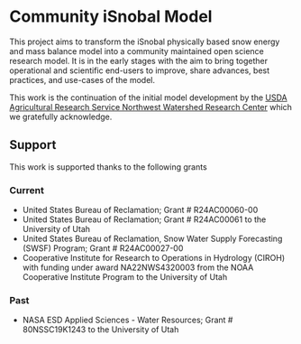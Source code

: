 # Community iSnobal Model

This project aims to transform the iSnobal physically based snow energy and mass balance
model into a community maintained open science research model. It is in the early 
stages with the aim to bring together operational and scientific end-users to 
improve, share advances, best practices, and use-cases of the model.

This work is the continuation of the initial model development by the [USDA 
Agricultural Research Service Northwest Watershed Research Center](https://github.com/USDA-ARS-NWRC)
which we gratefully acknowledge.

## Support
This work is supported thanks to the following grants

### Current
* United States Bureau of Reclamation; Grant # R24AC00060-00
* United States Bureau of Reclamation; Grant # R24AC00061 to the University of Utah
* United States Bureau of Reclamation, Snow Water Supply Forecasting (SWSF) Program; Grant # R24AC00027-00
* Cooperative Institute for Research to Operations in Hydrology (CIROH) with funding under award NA22NWS4320003 from the NOAA Cooperative Institute Program to the University of Utah

### Past
* NASA ESD Applied Sciences - Water Resources; Grant # 80NSSC19K1243 to the University of Utah
  
 
